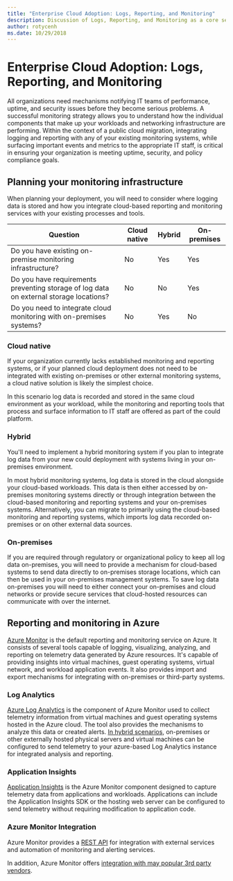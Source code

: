 ```yaml
---
title: "Enterprise Cloud Adoption: Logs, Reporting, and Monitoring" 
description: Discussion of Logs, Reporting, and Monitoring as a core service in Azure migrations
author: rotycenh
ms.date: 10/29/2018
---
```


# Enterprise Cloud Adoption: Logs, Reporting, and Monitoring

All organizations need mechanisms notifying IT teams of performance, uptime, and security
issues before they become serious problems. A successful monitoring strategy
allows you to understand how the individual components that make up your
workloads and networking infrastructure are performing. Within the context of a
public cloud migration, integrating logging and reporting with any of your
existing monitoring systems, while surfacing important events and metrics to the
appropriate IT staff, is critical in ensuring your organization is meeting
uptime, security, and policy compliance goals.

## Planning your monitoring infrastructure

When planning your deployment, you will need to consider where logging data is
stored and how you integrate cloud-based reporting and monitoring services with
your existing processes and tools.

| Question                                                                               | Cloud native | Hybrid | On-premises |
|----------------------------------------------------------------------------------------|--------------|--------|-------------|
| Do you have existing on-premise monitoring infrastructure?                             | No           | Yes    | Yes         |
| Do you have requirements preventing storage of log data on external storage locations? | No           | No     | Yes         |
| Do you need to integrate cloud monitoring with on-premises systems?                    | No           | Yes    | No          |

### Cloud native

If your organization currently lacks established monitoring and reporting
systems, or if your planned cloud deployment does not need to be integrated with
existing on-premises or other external monitoring systems, a cloud native
solution is likely the simplest choice.

In this scenario log data is recorded and stored in the same cloud environment
as your workload, while the monitoring and reporting tools that process and
surface information to IT staff are offered as part of the could platform.

### Hybrid

You'll need to implement a hybrid monitoring system if you plan to integrate log
data from your new could deployment with systems living in your on-premises
environment.

In most hybrid monitoring systems, log data is stored in the cloud alongside
your cloud-based workloads. This data is then either accessed by on-premises
monitoring systems directly or through integration between the cloud-based
monitoring and reporting systems and your on-premises systems. Alternatively,
you can migrate to primarily using the cloud-based monitoring and reporting
systems, which imports log data recorded on-premises or on other external data
sources.

### On-premises

If you are required through regulatory or organizational policy to keep all log
data on-premises, you will need to provide a mechanism for cloud-based systems
to send data directly to on-premises storage locations, which can then be used
in your on-premises management systems. To save log data on-premises you will
need to either connect your on-premises and cloud networks or provide secure
services that cloud-hosted resources can communicate with over the internet.

## Reporting and monitoring in Azure

[Azure Monitor](https://docs.microsoft.com/en-us/azure/azure-monitor/overview)
is the default reporting and monitoring service on Azure. It consists of several
tools capable of logging, visualizing, analyzing, and reporting on telemetry
data generated by Azure resources. It's capable of providing insights into
virtual machines, guest operating systems, virtual network, and workload
application events. It also provides import and export mechanisms for
integrating with on-premises or third-party systems.

### Log Analytics

[Azure Log
Analytics](https://docs.microsoft.com/en-us/azure/log-analytics/log-analytics-queries)
is the component of Azure Monitor used to collect telemetry information from
virtual machines and guest operating systems hosted in the Azure cloud. The tool
also provides the mechanisms to analyze this data or created alerts. [In hybrid
scenarios](https://docs.microsoft.com/en-us/azure/log-analytics/log-analytics-concept-hybrid),
on-premises or other externally hosted physical servers and virtual machines can
be configured to send telemetry to your azure-based Log Analytics instance for
integrated analysis and reporting.

### Application Insights

[Application
Insights](https://docs.microsoft.com/en-us/azure/application-insights/app-insights-overview?toc=/azure/azure-monitor/toc.json)
is the Azure Monitor component designed to capture telemetry data from
applications and workloads. Applications can include the Application Insights
SDK or the hosting web server can be configured to send telemetry without
requiring modification to application code.

### Azure Monitor Integration

Azure Monitor provides a [REST
API](https://docs.microsoft.com/en-us/azure/monitoring-and-diagnostics/monitoring-rest-api-walkthrough)
for integration with external services and automation of monitoring and alerting
services.

In addition, Azure Monitor offers [integration with may popular 3rd party
vendors](https://docs.microsoft.com/en-us/azure/monitoring-and-diagnostics/monitoring-partners).
